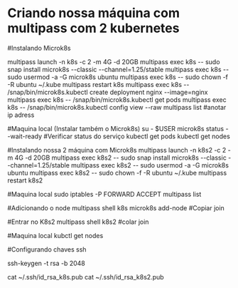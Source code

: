 # Criando nossa máquina com multipass com 2 kubernetes


#Instalando Microk8s

multipass launch -n k8s -c 2 -m 4G -d 20GB
multipass exec k8s -- sudo snap install microk8s --classic --channel=1.25/stable
multipass exec k8s -- sudo usermod -a -G microk8s ubuntu
multipass exec k8s -- sudo chown -f -R ubuntu ~/.kube
multipass restart k8s
multipass exec k8s -- /snap/bin/microk8s.kubectl create deployment nginx --image=nginx
multipass exec k8s -- /snap/bin/microk8s.kubectl get pods
multipass exec k8s -- /snap/bin/microk8s.kubectl config view --raw
multipass list #anotar ip adress


#Maquina local (Instalar também o Microk8s)
su - $USER
microk8s status --wait-ready #Verificar status do serviço
kubectl get pods
kubectl get nodes


#Instalando nossa 2 máquina com Microk8s
multipass launch -n k8s2 -c 2 -m 4G -d 20GB
multipass exec k8s2 -- sudo snap install microk8s --classic --channel=1.25/stable
multipass exec k8s2 -- sudo usermod -a -G microk8s ubuntu
multipass exec k8s2 -- sudo chown -f -R ubuntu ~/.kube
multipass restart k8s2

#Maquina local
sudo iptables -P FORWARD ACCEPT
multipass list

#Adicionando o node
multipass shell k8s
microk8s add-node
#Copiar join

#Entrar no K8s2
multipass shell k8s2
#colar join

#Maquina local
kubctl get nodes

#Configurando chaves ssh



ssh-keygen -t rsa -b 2048

cat ~/.ssh/id_rsa_k8s.pub
cat ~/.ssh/id_rsa_k8s2.pub











